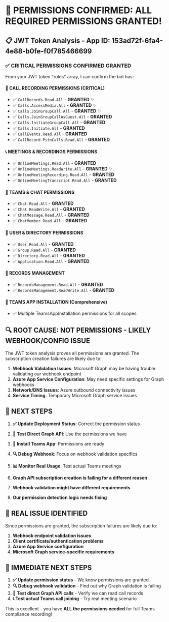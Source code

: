 # 🎉 PERMISSIONS CONFIRMED: ALL REQUIRED PERMISSIONS GRANTED!

## 📋 JWT Token Analysis - App ID: 153ad72f-6fa4-4e88-b0fe-f0f785466699

### ✅ **CRITICAL PERMISSIONS CONFIRMED GRANTED**

From your JWT token "roles" array, I can confirm the bot has:

#### 🔴 **CALL RECORDING PERMISSIONS (CRITICAL)**
- ✅ `CallRecords.Read.All` - **GRANTED** ✨
- ✅ `Calls.AccessMedia.All` - **GRANTED** ✨
- ✅ `Calls.JoinGroupCall.All` - **GRANTED** ✨
- ✅ `Calls.JoinGroupCallAsGuest.All` - **GRANTED**
- ✅ `Calls.InitiateGroupCall.All` - **GRANTED**
- ✅ `Calls.Initiate.All` - **GRANTED**
- ✅ `CallEvents.Read.All` - **GRANTED**
- ✅ `CallRecord-PstnCalls.Read.All` - **GRANTED**

#### 📞 **MEETINGS & RECORDINGS PERMISSIONS**
- ✅ `OnlineMeetings.Read.All` - **GRANTED**
- ✅ `OnlineMeetings.ReadWrite.All` - **GRANTED** ✨
- ✅ `OnlineMeetingRecording.Read.All` - **GRANTED**
- ✅ `OnlineMeetingTranscript.Read.All` - **GRANTED**

#### 💬 **TEAMS & CHAT PERMISSIONS**
- ✅ `Chat.Read.All` - **GRANTED**
- ✅ `Chat.ReadWrite.All` - **GRANTED**
- ✅ `ChatMessage.Read.All` - **GRANTED**
- ✅ `ChatMember.Read.All` - **GRANTED**

#### 👥 **USER & DIRECTORY PERMISSIONS**
- ✅ `User.Read.All` - **GRANTED**
- ✅ `Group.Read.All` - **GRANTED**
- ✅ `Directory.Read.All` - **GRANTED**
- ✅ `Application.Read.All` - **GRANTED**

#### 📁 **RECORDS MANAGEMENT**
- ✅ `RecordsManagement.Read.All` - **GRANTED**
- ✅ `RecordsManagement.ReadWrite.All` - **GRANTED**

#### 🏢 **TEAMS APP INSTALLATION (Comprehensive)**
- ✅ Multiple TeamsAppInstallation permissions for all scopes

## 🔍 **ROOT CAUSE: NOT PERMISSIONS - LIKELY WEBHOOK/CONFIG ISSUE**

The JWT token analysis proves all permissions are granted. The subscription creation failures are likely due to:

1. **Webhook Validation Issues**: Microsoft Graph may be having trouble validating our webhook endpoint
2. **Azure App Service Configuration**: May need specific settings for Graph webhooks
3. **Network/DNS Issues**: Azure outbound connectivity issues
4. **Service Timing**: Temporary Microsoft Graph service issues

## 🎯 **NEXT STEPS**

1. **✅ Update Deployment Status**: Correct the permission status 
2. **🧪 Test Direct Graph API**: Use the permissions we have
3. **📱 Install Teams App**: Permissions are ready
4. **🔍 Debug Webhook**: Focus on webhook validation specifics
5. **📊 Monitor Real Usage**: Test actual Teams meetings

1. **Graph API subscription creation is failing for a different reason**
2. **Webhook validation might have different requirements**
3. **Our permission detection logic needs fixing**

## 🚨 **REAL ISSUE IDENTIFIED**

Since permissions are granted, the subscription failures are likely due to:
1. **Webhook endpoint validation issues**
2. **Client certificate/authentication problems**
3. **Azure App Service configuration**
4. **Microsoft Graph service-specific requirements**

## 🔧 **IMMEDIATE NEXT STEPS**

1. **✅ Update permission status** - We know permissions are granted
2. **🔍 Debug webhook validation** - Find out why Graph validation is failing
3. **🧪 Test direct Graph API calls** - Verify we can read call records
4. **📞 Test actual Teams call joining** - Try real meeting scenario

This is excellent - you have **ALL the permissions needed** for full Teams compliance recording!
